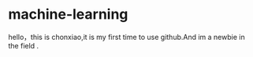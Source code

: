# machine-learning
hello，this is chonxiao,it is my first time to use github.And im a newbie in the field .
